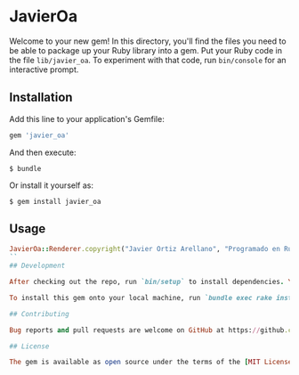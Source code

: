 # JavierOa

Welcome to your new gem! In this directory, you'll find the files you need to be able to package up your Ruby library into a gem. Put your Ruby code in the file `lib/javier_oa`. To experiment with that code, run `bin/console` for an interactive prompt.

## Installation

Add this line to your application's Gemfile:

```ruby
gem 'javier_oa'
```

And then execute:

    $ bundle

Or install it yourself as:

    $ gem install javier_oa

## Usage
```ruby
JavierOa::Renderer.copyright("Javier Ortiz Arellano", "Programado en Ruby on Rails" )
``
## Development

After checking out the repo, run `bin/setup` to install dependencies. You can also run `bin/console` for an interactive prompt that will allow you to experiment.

To install this gem onto your local machine, run `bundle exec rake install`. To release a new version, update the version number in `version.rb`, and then run `bundle exec rake release`, which will create a git tag for the version, push git commits and tags, and push the `.gem` file to [rubygems.org](https://rubygems.org).

## Contributing

Bug reports and pull requests are welcome on GitHub at https://github.com/[USERNAME]/javier_oa.

## License

The gem is available as open source under the terms of the [MIT License](https://opensource.org/licenses/MIT).
